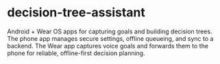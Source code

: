 # decision-tree-assistant
Android + Wear OS apps for capturing goals and building decision trees. The phone app manages secure settings, offline queueing, and sync to a backend. The Wear app captures voice goals and forwards them to the phone for reliable, offline-first decision planning.
